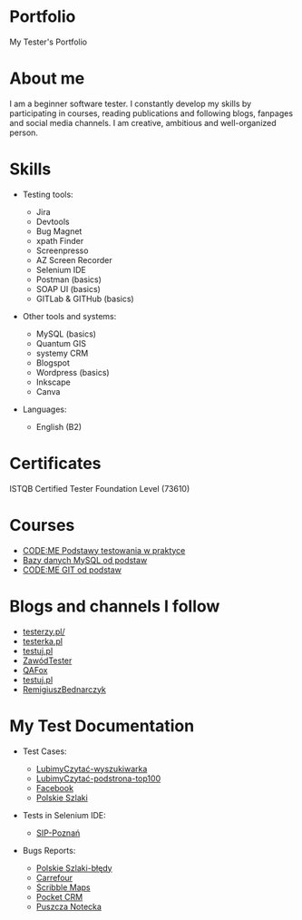 # Portfolio
My Tester's Portfolio

# About me
I am a beginner software tester. I constantly develop my skills by participating in courses, reading publications and following blogs, fanpages and social media channels. I am creative, ambitious and well-organized person.

# Skills

* Testing tools:
  * Jira
  * Devtools
  * Bug Magnet
  * xpath Finder
  * Screenpresso 
  * AZ Screen Recorder
  * Selenium IDE
  * Postman (basics)
  * SOAP UI (basics)
  * GITLab & GITHub (basics)

* Other tools and systems:
  * MySQL (basics)
  * Quantum GIS
  * systemy CRM
  * Blogspot
  * Wordpress (basics)
  * Inkscape
  * Canva

* Languages:
  * English (B2)
 
 # Certificates
 ISTQB Certified Tester Foundation Level (73610) 
 
 # Courses
* [CODE:ME Podstawy testowania w praktyce](https://codeme.pl/testowanie-poznan/)
* [Bazy danych MySQL od podstaw](https://strefakursow.pl/kursy/programowanie/kurs_bazy_danych_mysql_od_podstaw.html)
* [CODE:ME GIT od podstaw](https://codeme.pl/git/)

# Blogs and channels I follow
* [testerzy.pl/](https://testerzy.pl/)
* [testerka.pl](http://testerka.pl/)
* [testuj.pl](https://testuj.pl/blog)
* [ZawódTester](https://www.youtube.com/channel/UCUJzan4zBUpWwS1yWZZCwUw)
* [QAFox](https://www.youtube.com/channel/UCH5Lo7qKaAsoN4OXAsNoBbA)
* [testuj.pl](https://www.youtube.com/channel/UC5nfCVMCEhYjCgnUoufoLhw)
* [RemigiuszBednarczyk](https://remigiuszbednarczyk.pl/)

# My Test Documentation
* Test Cases:
  * [LubimyCzytać-wyszukiwarka](https://drive.google.com/file/d/17ulc6DOHz_b1flyHl8uSYMoB_W2wXE86/view?usp=sharing)
  * [LubimyCzytać-podstrona-top100](https://drive.google.com/file/d/1HyqjeWetDiQBszjYv0B0bH-CH2lUTb5k/view?usp=sharing)
  * [Facebook](https://docs.google.com/spreadsheets/d/1b8Q1FxrGM0Hj8lIa3M8tM_99bHXv1ANxF5g05P_T-CI/edit?usp=sharing)
  * [Polskie Szlaki](https://drive.google.com/file/d/1SCTuGZ4quzzbJlB6qlTJb4luFcKPHcc8/view?usp=sharing)

 * Tests in Selenium IDE:
   * [SIP-Poznań](https://drive.google.com/file/d/1E1g3j1u-gqRSMRSjbp28hyvYiX85lNPS/view?usp=sharing)
  
 * Bugs Reports:
   * [Polskie Szlaki-błędy](https://drive.google.com/file/d/1cLwVdrCuFwfuwzjcnKarj2Kldeh-NygZ/view?usp=sharing)
   * [Carrefour](https://docs.google.com/document/d/1fBCJVAOAgYqkwrcKOlE7LnI4uigZDKZHW27ax-Bxje8/edit?usp=sharing)
   * [Scribble Maps](https://drive.google.com/drive/folders/1xcg5jwIdNmYhp-uivmFjEboAsCcdDKOS?usp=sharing)
   * [Pocket CRM](https://drive.google.com/drive/folders/19aGVHLCRdC8GZDRlVEojh0uXrPs5BgZt?usp=sharing)
   * [Puszcza Notecka](https://drive.google.com/drive/folders/1kKKroEfDJY3PWuGrC-jCPxSjOSU7jI2-?usp=sharing)
